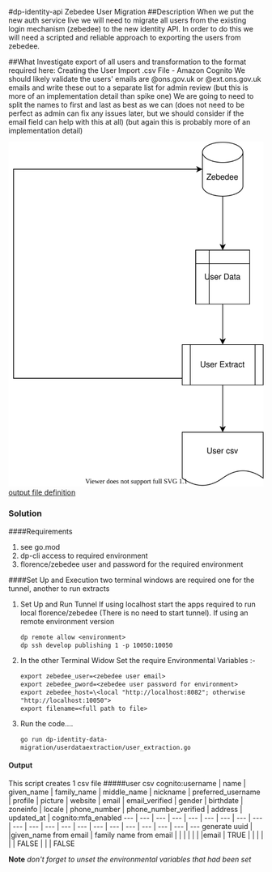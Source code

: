 #dp-identity-api Zebedee User Migration
##Description
When we put the new auth service live we will need to migrate all users from the existing login mechanism (zebedee) to the new identity API. In order to do this we will need a scripted and reliable approach to exporting the users from zebedee.

##What
Investigate export of all users and transformation to the format required here: Creating the User Import .csv File - Amazon Cognito
We should likely validate the users' emails are @ons.gov.uk or @ext.ons.gov.uk emails and write these out to a separate list for admin review (but this is more of an implementation detail than spike one)
We are going to need to split the names to first and last as best as we can (does not need to be perfect as admin can fix any issues later, but we should consider if the email field can help with this at all) (but again this is probably more of an implementation detail)


![dataflow](dataflow.drawio.svg)
[output file definition](https://docs.aws.amazon.com/cognito/latest/developerguide/cognito-user-pools-using-import-tool-csv-header.html)


### Solution 
####Requirements 
1.  see go.mod 
2.  dp-cli access to required environment
3.  florence/zebedee user and password for the required environment

####Set Up and Execution
two terminal windows are required  one for the tunnel, another to run extracts 
1. Set Up and Run Tunnel
    If using localhost start the apps required to run local florence/zebedee (There is no need to start tunnel).
    If using an remote environment version
    ```shell
    dp remote allow <environment>
    dp ssh develop publishing 1 -p 10050:10050
    ```
3. In the other Terminal Widow 
    Set the require  Environmental Variables :-
    ``` shell 
    export zebedee_user=<zebedee user email>
    export zebedee_pword=<zebedee user password for environment>
    export zebedee_host=\<local "http://localhost:8082"; otherwise "http://localhost:10050">
    export filename=<full path to file>

4. Run the code....
   ``` shell
   go run dp-identity-data-migration/userdataextraction/user_extraction.go
   ```

#### Output
This script creates 1 csv file
#####user csv 
cognito:username | name | given_name | family_name | middle_name | nickname | preferred_username | profile | picture | website | email | email_verified | gender | birthdate | zoneinfo | locale | phone_number | phone_number_verified | address | updated_at | cognito:mfa_enabled
--- | --- | --- | --- | --- | --- | --- | --- | --- | --- |	--- | --- | --- | --- | --- | --- | --- | --- | --- | --- | ---
generate uuid |  |given_name from email  | family name from email |  |  |  |  |  |  |email | TRUE |  |  |  |  |  | FALSE |  |  | FALSE

**Note** *don't forget to unset the environmental variables that had been set*